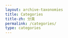 ```yaml
---
layout: archive-taxonomies
title: Categories
title-zh: 分类
permalink: /categories/
type: categories
---
```


